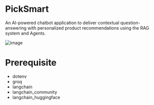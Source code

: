 # PickSmart

An AI-powered chatbot application to deliver contextual question-answering with personalized product recommendations using the RAG system and Agents.

![image](https://github.com/user-attachments/assets/c4097753-def7-497b-9ff1-428803d6ae87)


# Prerequisite

- dotenv
- groq
- langchain
- langchain_community
- langchain_huggingface
